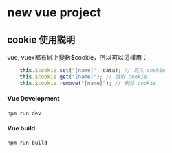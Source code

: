 # new vue project

## cookie 使用説明
vue, vuex都有綁上變數$cookie，所以可以這樣用：
```javascript
    this.$cookie.set("[name]", data); // 寫入 cookie 
    this.$cookie.get("[name]"); // 讀取 cookie 
    this.$cookie.remove("[name]"); // 刪除 cookie
```
#### Vue Development
```
npm run dev
```
#### Vue build
```
npm run build
```